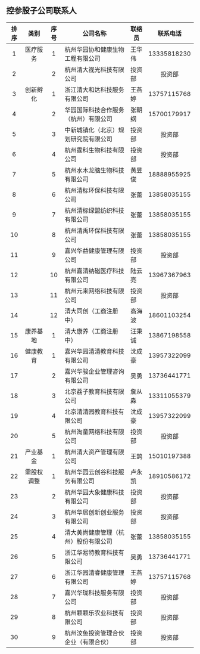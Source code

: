## 控参股子公司联系人

|排序|类别|序号|公司名称|联络员|联系电话|
|:--:|:---:|:--:|----|----|:---:|
|1|医疗服务|1|杭州华园协和健康生物工程有限公司|王华伟|13335818230|
|2||2|杭州清大视光科技有限公司|投资部|投资部|
|3|创新孵化|1|浙江清大和达科技服务有限公司|王燕婷|13757115768|
|4||2|华园国际科技合作服务（杭州）有限公司|张朝纲|15700179917|
|5||3|中新城镇化（北京）规划研究院有限公司|投资部|投资部|
|6||4|杭州霆科生物科技有限公司|投资部|投资部|
|7||5|杭州水木龙脑生物科技有限公司|黄昱俊|18888955925|
|8||6|杭州清标环保科技有限公司|张蕾|13858035155|
|9||7|杭州清标绿盟纺织科技有限公司|张蕾|13858035155|
|10||8|杭州清禹环保科技有限公司|张蕾|13858035155|
|11||9|嘉兴华益健康管理有限公司|投资部|投资部|
|12||10|杭州嘉清纳磁医疗科技有限公司|陆云亮|13967367963|
|13||11|杭州元来网络科技有限公司|投资部|投资部|
|14||12|清大同创（工商注册中）|高海波|18601103254|
|15|康养基地|1|清大康养（工商注册中）|汪秉诚|13867198558|
|16|健康教育|1|嘉兴华园清清教育科技有限公司|沈成豪|13957322099|
|17||2|嘉兴华骏企业管理咨询有限公司|吴勇|13736441771|
|18||3|北京荔子教育科技有限公司|詹从淼|13311055379|
|19||4|北京清清园教育科技有限公司|沈成豪|13957322099|
|20||5|杭州淘童网络科技有限公司|投资部|投资部|
|21|产业基金|1|杭州清大资产管理有限公司|王鹍|15010197388|
|22|需股权调整|1|杭州华园云创谷科技服务有限公司|卢永凯|18910586172|
|23||2|杭州华园大象健康科技有限公司|投资部|投资部|
|24||3|杭州华居创新创业服务有限公司|投资部|投资部|
|25||4|清大美尚健康管理（杭州）股份有限公司|张蕾|13858035155|
|26||5|浙江华易特教育科技有限公司|吴勇|13736441771|
|27||6|浙江华园清睿健康管理有限公司|王燕婷|13757115768|
|28||7|嘉兴华珑科技服务有限公司|投资部|投资部|
|29||8|杭州颗颗乐农业科技有限公司|投资部|投资部|
|30||9|杭州汶鱼投资管理合伙企业（有限合伙）|投资部|投资部|
